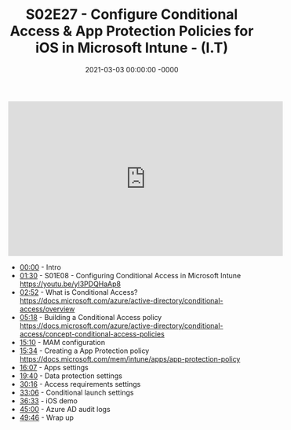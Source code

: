 ﻿---
layout: post
title: "S02E27 - Configure Conditional Access & App Protection Policies for iOS in Microsoft Intune - (I.T)"
date: 2021-03-03 00:00:00 -0000
categories:
---

<iframe loading="lazy" width="560" height="315" src="https://www.youtube.com/embed/Mr0tsvYTMa0" title="YouTube video player" frameborder="0" allow="accelerometer; autoplay; clipboard-write; encrypted-media; gyroscope; picture-in-picture" allowfullscreen></iframe>

* [00:00](https://www.youtube.com/watch?v=Mr0tsvYTMa0&t=0s) - Intro
* [01:30](https://www.youtube.com/watch?v=Mr0tsvYTMa0&t=90s) - S01E08 - Configuring Conditional Access in Microsoft Intune
https://youtu.be/yI3PDQHaAp8
* [02:52](https://www.youtube.com/watch?v=Mr0tsvYTMa0&t=172s) - What is Conditional Access?
https://docs.microsoft.com/azure/active-directory/conditional-access/overview
* [05:18](https://www.youtube.com/watch?v=Mr0tsvYTMa0&t=318s) - Building a Conditional Access policy
https://docs.microsoft.com/azure/active-directory/conditional-access/concept-conditional-access-policies
* [15:10](https://www.youtube.com/watch?v=Mr0tsvYTMa0&t=910s) - MAM configuration
* [15:34](https://www.youtube.com/watch?v=Mr0tsvYTMa0&t=934s) - Creating a App Protection policy
https://docs.microsoft.com/mem/intune/apps/app-protection-policy
* [16:07](https://www.youtube.com/watch?v=Mr0tsvYTMa0&t=967s) - Apps settings
* [19:40](https://www.youtube.com/watch?v=Mr0tsvYTMa0&t=1180s) - Data protection settings
* [30:16](https://www.youtube.com/watch?v=Mr0tsvYTMa0&t=1816s) - Access requirements settings
* [33:06](https://www.youtube.com/watch?v=Mr0tsvYTMa0&t=1986s) - Conditional launch settings
* [36:33](https://www.youtube.com/watch?v=Mr0tsvYTMa0&t=2193s) - iOS demo
* [45:00](https://www.youtube.com/watch?v=Mr0tsvYTMa0&t=2700s) - Azure AD audit logs
* [49:46](https://www.youtube.com/watch?v=Mr0tsvYTMa0&t=2986s) - Wrap up

